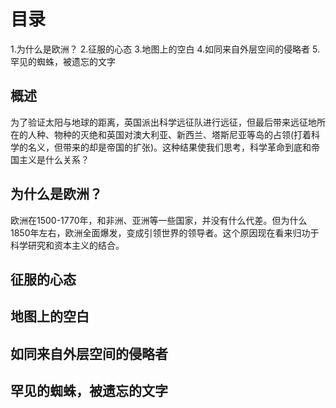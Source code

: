 # 目录
1.为什么是欧洲？
2.征服的心态
3.地图上的空白
4.如同来自外层空间的侵略者
5.罕见的蜘蛛，被遗忘的文字

## 概述
为了验证太阳与地球的距离，英国派出科学远征队进行远征，但最后带来远征地所在的人种、物种的灭绝和英国对澳大利亚、新西兰、塔斯尼亚等岛的占领(打着科学的名义，但带来的却是帝国的扩张)。这种结果使我们思考，科学革命到底和帝国主义是什么关系？

## 为什么是欧洲？
欧洲在1500-1770年，和非洲、亚洲等一些国家，并没有什么代差。但为什么1850年左右，欧洲全面爆发，变成引领世界的领导者。这个原因现在看来归功于科学研究和资本主义的结合。

## 征服的心态

## 地图上的空白
## 如同来自外层空间的侵略者
## 罕见的蜘蛛，被遗忘的文字